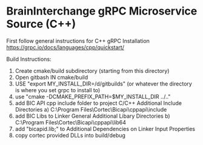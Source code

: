 # BrainInterchange gRPC Microservice Source (C++)

First follow general instructions for C++ gRPC Installation
https://grpc.io/docs/languages/cpp/quickstart/

Build Instructions:
1) Create cmake/build subdirectory (starting from this directory)
2) Open gitbash IN cmake/build
3) USE "export MY_INSTALL_DIR=/d/gitbuilds" (or whatever the directory is where you set grpc to install to)
4) use "cmake -DCMAKE_PREFIX_PATH=$MY_INSTALL_DIR ../.."
5) add BIC API cpp include folder to project C/C++ Additional Include Directories
	a) C:\Program Files\Cortec\Bicapi\cppapi\include
6) add BIC Libs to Linker General Additional Libary Directories
	b) C:\Program Files\Cortec\Bicapi\cppapi\lib64
7) add "bicapid.lib;" to Additional Dependencies on Linker Input Properties
8) copy cortec provided DLLs into build/debug